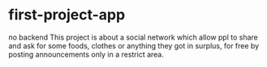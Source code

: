 # first-project-app
no backend
This project is about a social network which allow ppl to share and ask for some foods, clothes or anything they got in surplus, for free by posting announcements only in a restrict area.
